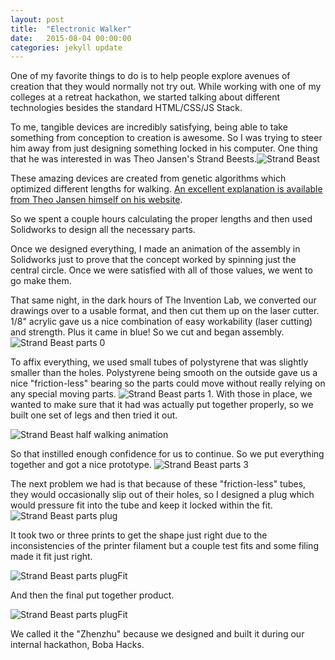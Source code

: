 ```yaml
---
layout: post
title:  "Electronic Walker"
date:   2015-08-04 00:00:00
categories: jekyll update
---
```


One of my favorite things to do is to help people explore avenues of creation that they would normally not try out. While working with one of my colleges at a retreat hackathon, we started talking about different technologies besides the standard HTML/CSS/JS Stack. 

To me, tangible devices are incredibly satisfying, being able to take something from conception to creation is awesome. So I was trying to steer him away from just designing something locked in his computer. One thing that he was interested in was Theo Jansen's Strand Beests.![Strand Beast](../images/strandbeast_image.jpg) 

These amazing devices are created from genetic algorithms which optimized different lengths for walking. [An excellent explanation is available from Theo Jansen himself on his website](http://www.strandbeest.com/beests_leg.php).

So we spent a couple hours calculating the proper lengths and then used Solidworks to design all the necessary parts. 

Once we designed everything, I made an animation of the assembly in Solidworks just to prove that the concept worked by spinning just the central circle. Once we were satisfied with all of those values, we went to go make them.

That same night, in the dark hours of The Invention Lab, we converted our drawings over to a usable format, and then cut them up on the laser cutter. 1/8" acrylic gave us a nice combination of easy workability (laser cutting) and strength. Plus it came in blue! So we cut and began assembly. ![Strand Beast parts 0](../images/strandbeast_parts0.jpg)

To affix everything, we used small tubes of polystyrene that was slightly smaller than the holes. Polystyrene being smooth on the outside gave us a nice "friction-less" bearing so the parts could move without really relying on any special moving parts. ![Strand Beast parts 1](../images/strandbeast_parts1.jpg). With those in place, we wanted to make sure that it had was actually put together properly, so we built one set of legs and then tried it out.

![Strand Beast half walking animation](../images/strandbeast_protoWalker.gif)

So that instilled enough confidence for us to continue. So we put everything together and got a nice prototype. ![Strand Beast parts 3](../images/strandbeast_parts3.jpg)

The next problem we had is that because of these "friction-less" tubes, they would occasionally slip out of their holes, so I designed a plug which would pressure fit into the tube and keep it locked within the fit.
![Strand Beast parts plug](../images/strandbeast_parts2.jpg)

It took two or three prints to get the shape just right due to the inconsistencies of the printer filament but a couple test fits and some filing made it fit just right.

![Strand Beast parts plugFit](../images/strandbeast_parts4.jpg)

And then the final put together product.

![Strand Beast parts plugFit](../images/strandbeast_putTogether.jpg)

We called it the "Zhenzhu" because we designed and built it during our internal hackathon, Boba Hacks. 
